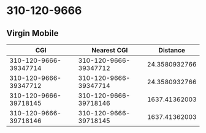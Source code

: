 # 310-120-9666
## Virgin Mobile


| CGI | Nearest CGI | Distance |
|-----|-------------|----------|
| 310-120-9666-39347714 | 310-120-9666-39347712 | 24.3580932766 |
| 310-120-9666-39347712 | 310-120-9666-39347714 | 24.3580932766 |
| 310-120-9666-39718145 | 310-120-9666-39718146 | 1637.41362003 |
| 310-120-9666-39718146 | 310-120-9666-39718145 | 1637.41362003 |

